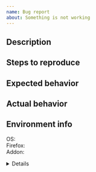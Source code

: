 ```yaml
---
name: Bug report
about: Something is not working
---
```


## Description


## Steps to reproduce


## Expected behavior


## Actual behavior


## Environment info
<!-- Tip: You can find this info at the bottom of the settings page. -->
OS:  
Firefox:  
Addon:  

<details><code>
<!-- To get details: 
     - Go to the settings page - section "Help"
     - Click on the "Debug info" button
     - Copy and paste here
     Note: all URLs and titles are skipped. -->
</code></details>
